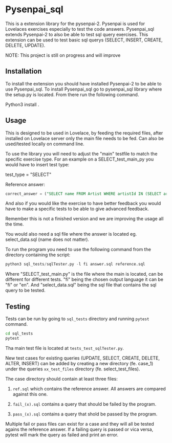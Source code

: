# Pysenpai_sql

This is a extension library for the pysenpai-2. Pysenpai is used for Lovelaces exercises especially to test the code answers. Pysenpai_sql extends Pysenpai-2 to also be able to test sql query exercises. This extension can be used to test basic sql querys (SELECT, INSERT, CREATE, DELETE, UPDATE).

NOTE: This project is still on progress and will improve

## Installation

To install the extension you should have installed Pysenpai-2 to be able to use Pysenpai_sql. To install Pysenpai_sql go to pysenpai_sql library where the setup.py is located. From there run the following command.

Python3 install .

## Usage

This is designed to be used in Lovelace, by feeding the required files, after installed on Lovelace server only the main file needs to be fed. Can also be used/tested locally on command line.

To use the library you will need to adjust the "main" testfile to match the specific exercise type. For an example on a SELECT_test_main_py you would have to insert test type:

test_type = "SELECT"

Reference answer:

```sql
correct_answer = ("SELECT name FROM Artist WHERE artistId IN (SELECT artistId FROM ArtWork WHERE type == 'painting') ORDER BY name ASC;")
```

And also if you would like the exercise to have better feedback you would have to make a specific tests to be able to give advanced feedback.

Remember this is not a finished version and we are improving the usage all the time.

You would also need a sql file where the answer is located eg. select_data.sql (name does not matter).

To run the program you need to use the following command from the directory containing the script:

```python
python3 sql_tests/sqlTester.py -l fi answer.sql reference.sql
```

Where "SELECT_test_main.py" is the file where the main is located, can be different for different tests. "fi" being the chosen output language it can be "fi" or "en". And "select_data.sql" being the sql file that contains the sql query to be tested.

## Testing

Tests can be run by going to `sql_tests` directory and running `pytest` command.

```bash
cd sql_tests
pytest
```
Tha main test file is located at `tests_test_sqlTester.py`. 

New test cases for existing queries (UPDATE, SELECT, CREATE, DELETE, ALTER, INSERT) can be added by creating a new directory (fe. case_1) under the queries `xx_test_files` directory (fe. select_test_files).

The case directory should contain at least three files:

1) `ref.sql` which contains the reference answer. All answers are compared against this one.

2) `fail_(x).sql` contains a query that should be failed by the program.

3) `pass_(x).sql` contains a query that shold be passed by the program.

Multiple fail or pass files can exist for a case and they will all be tested agains the reference answer. If a failing query is passed or vica versa, pytest will mark the query as failed and print an error.